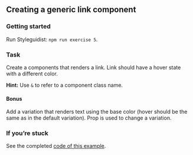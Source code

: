 ## Creating a generic link component

### Getting started

Run Styleguidist: `npm run exercise 5`.

### Task

Create a components that renders a link. Link should have a hover state with a different color.

**Hint:** Use `&` to refer to a component class name.

#### Bonus

Add a variation that renders text using the base color (hover should be the same as in the default variation). Prop is used to change a variation.

### If you’re stuck

See the completed [code of this example](../../components/core/Link.js).
